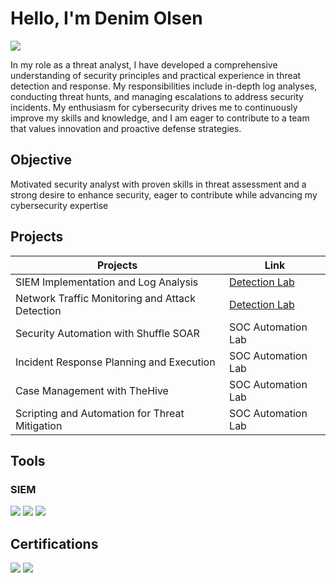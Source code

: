 # Hello, I'm Denim Olsen
<a href="https://www.linkedin.com/in/denimolsen/"><img src="https://img.shields.io/badge/-LinkedIn-0072b1?&style=for-the-badge&logo=linkedin&logoColor=white" /></a>

In my role as a threat analyst, I have developed a comprehensive understanding of security principles and practical experience in threat detection and response. 
My responsibilities include in-depth log analyses, conducting threat hunts, and managing escalations to address security incidents. My enthusiasm for cybersecurity 
drives me to continuously improve my skills and knowledge, and I am eager to contribute to a team that values innovation and proactive defense strategies.

## Objective

Motivated security analyst with proven skills in threat assessment and a strong desire to enhance security, eager to contribute while advancing my cybersecurity expertise

## Projects

| Projects                                         | Link |
|-----------------------------------------------|----------------------------|
| SIEM Implementation and Log Analysis          | <a href="https://google.com">Detection Lab</a>|
| Network Traffic Monitoring and Attack Detection | <a href="https://google.com">Detection Lab</a>|
| Security Automation with Shuffle SOAR         | SOC Automation Lab|
| Incident Response Planning and Execution      | SOC Automation Lab|
| Case Management with TheHive                  | SOC Automation Lab|
| Scripting and Automation for Threat Mitigation | SOC Automation Lab|

## Tools

### SIEM
<div>
    <img src="https://img.shields.io/badge/-Microsoft_Sentinel-0078D4?&style=for-the-badge&logo=Microsoft&logoColor=white" />
    <img src="https://img.shields.io/badge/-Splunk-000000?&style=for-the-badge&logo=Splunk&logoColor=white" />
    <img src="https://img.shields.io/badge/-Elastic-005571?&style=for-the-badge&logo=Elastic&logoColor=white" />
</div>

## Certifications
<div>
<img src="https://img.shields.io/badge/-AZ%20900-0078D4?&style=for-the-badge&logo=Microsoft%20Azure&logoColor=white" />
<img src="https://img.shields.io/badge/-A%2B-4D4D4D?&style=for-the-badge&logo=CompTIA&logoColor=white" />
</div>
